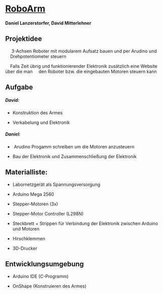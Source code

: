 # <u>RoboArm</u>

#### Daniel Lanzerstorfer, David Mitterlehner

## Projektidee

     3-Achsen Roboter mit modularem Aufsatz bauen und per Arudino und     Drehpotentiometer steuern

    Falls Zeit übrig und funktionierender Elektronik zusätzlich eine Website über die man     den Roboter  bzw. die eingebauten Motoren steuern kann


## Aufgabe

##### David:

- Konstruktion des Armes

- Verkabelung und Elektronik 

##### Daniel:

-  Arudino Progamm schreiben um die Motoren anzusteuern

- Bau der Elektronik und Zusammenschließung der Elektronik

## Materialliste:

- Labornetzgerät als Spannungsversorgung

- Arduino Mega 2560 

- Stepper-Motoren (3x)

- Stepper-Motor Controller (L298N)

- Steckbrett + Strippen für Verbindung der Elektronik zwischen Arduino und Motoren

- Hirschklemmen

- 3D-Drucker 

## Entwicklungsumgebung

- Arduino IDE (C-Programm)

- OnShape (Konstruieren des Armes)
